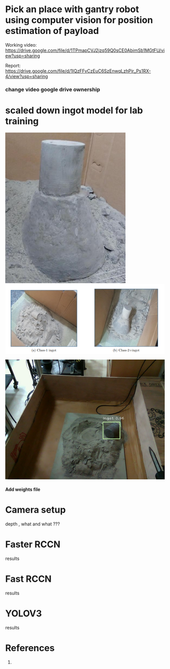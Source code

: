 # Pick an place with gantry robot using computer vision for position estimation of payload


Working video:  https://drive.google.com/file/d/1TPmapCVJ2jzq59Q0sCE0AbimSb1MGtFU/view?usp=sharing

Report: https://drive.google.com/file/d/1IQzFFvCzEuC6SzEnwqLzhPir_Ps1RX-4/view?usp=sharing
### change video google drive ownership

# scaled down ingot model for lab training     
![](https://github.com/Mowbray-R-V/Gantry_control-pose_estimation/blob/main/ingot.PNG)
![](https://github.com/Mowbray-R-V/Gantry_control-pose_estimation/blob/main/classes.PNG)




![](https://github.com/Mowbray-R-V/Gantry_control-pose_estimation/blob/main/bgr_frame.jpg)




#### Add weights file

# Camera setup
depth , what and what ???


# Faster RCCN
results

# Fast RCCN
results

# YOLOV3
results


# References
1.
